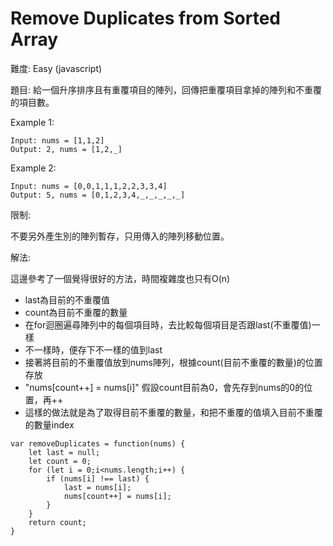 # Remove Duplicates from Sorted Array
難度: Easy (javascript)

題目: 給一個升序排序且有重覆項目的陣列，回傳把重覆項目拿掉的陣列和不重覆的項目數。

Example 1:
```
Input: nums = [1,1,2]
Output: 2, nums = [1,2,_]
```

Example 2:
```
Input: nums = [0,0,1,1,1,2,2,3,3,4]
Output: 5, nums = [0,1,2,3,4,_,_,_,_,_]
```

限制:

不要另外產生別的陣列暫存，只用傳入的陣列移動位置。

解法:

這邊參考了一個覺得很好的方法，時間複雜度也只有O(n)
- last為目前的不重覆值
- count為目前不重覆的數量
- 在for迴圈遍尋陣列中的每個項目時，去比較每個項目是否跟last(不重覆值)一樣
- 不一樣時，便存下不一樣的值到last
- 接著將目前的不重覆值放到nums陣列，根據count(目前不重覆的數量)的位置存放
- "nums[count++] = nums[i]" 假設count目前為0，會先存到nums的0的位置，再++
- 這樣的做法就是為了取得目前不重覆的數量，和把不重覆的值填入目前不重覆的數量index

```
var removeDuplicates = function(nums) {
    let last = null;
    let count = 0;
    for (let i = 0;i<nums.length;i++) {
        if (nums[i] !== last) {
            last = nums[i];
            nums[count++] = nums[i];
        }
    }
    return count;
}
```